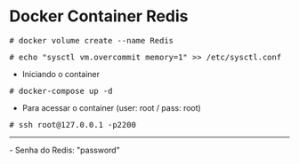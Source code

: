 # Docker Container Redis 

<pre>
# docker volume create --name Redis
</pre>

<pre>
# echo "sysctl vm.overcommit_memory=1" >> /etc/sysctl.conf
</pre>

- Iniciando o container
<pre>
# docker-compose up -d
</pre>
- Para acessar o container (user: root / pass: root)
<pre>
# ssh root@127.0.0.1 -p2200
</pre>
<hr>
- Senha do Redis: "password"
